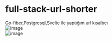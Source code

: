 # full-stack-url-shorter
Go-fiber,Postgresql,Svelte ile yaptığım url kısaltıcı <br>
![image](https://github.com/Hasan-Kilici/full-stack-url-shorter/assets/105741983/3eb92311-6779-4b1e-85ac-897a66f94125) <br>
![image](https://github.com/Hasan-Kilici/full-stack-url-shorter/assets/105741983/e52490fa-b822-4daa-b729-8d7a04a4ebb4)
